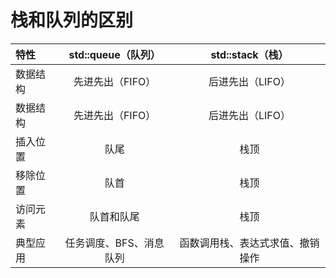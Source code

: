 # 栈和队列的区别

|  特性  |  std::queue（队列）  |  std::stack（栈）  |
|:--------|:--------:|:--------:|
|  数据结构  | 先进先出（FIFO） |  后进先出（LIFO）  |
|  数据结构  | 先进先出（FIFO） |  后进先出（LIFO）  |
|  插入位置  | 队尾 |  栈顶  |
|  移除位置  | 队首 |  栈顶  |
|  访问元素  | 队首和队尾 |  栈顶  |
|  典型应用  | 任务调度、BFS、消息队列 |  函数调用栈、表达式求值、撤销操作  |
